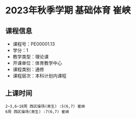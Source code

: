 # 2023年秋季学期 基础体育 崔峡






## 课程信息

- 课程号：PE00001.13
- 学分：1
- 教学类型：理论课
- 开课单位：体育教学中心
- 课程类别：通修
- 课程层次：本科计划内课程

## 上课时间

```
2~3,6~18周 西区操场(男生) :5(6,7) 崔峡
6周 西区操场(男生) :7(6,7) 崔峡
```

